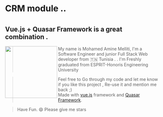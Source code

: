 

# CRM module ..
# 
## Vue.js + Quasar Framework is a great combination . 

<img align="left" height="170" src="einv.gif"/>




> My name is Mohamed Amine Melliti, I'm a Software Engineer and junior Full Stack Web developer from  🇹🇳  Tunisia .  . I'm Freshly graduated from ESPRIT-Honoris Engineering University

>Feel free to Go through my code and let me know if you like this project , Re-use it and mention me back ;)  
>Made with [vue.js](https://vuejs.org) framework and [Quasar Framework](https://quasar.dev/).

>Have Fun. 😄
Please give me stars


```

